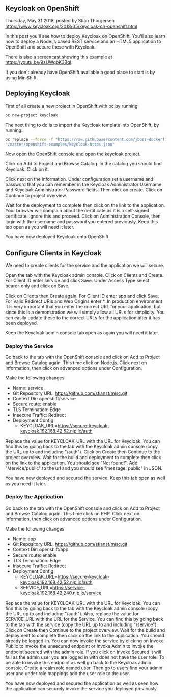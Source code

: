 Keycloak on OpenShift
---------------------
Thursday, May 31 2018, posted by Stian Thorgersen
https://www.keycloak.org/2018/05/keycloak-on-openshift.html

In this post you'll see how to deploy Keycloak on OpenShift. You'll also learn how to deploy a Node.js based REST service and an HTML5 application to OpenShift and secure these with Keycloak.

There is also a screencast showing this example at https://youtu.be/9zUWqbK3BqI.

If you don't already have OpenShift available a good place to start is by using MiniShift.

## Deploying Keycloak
First of all create a new project in OpenShift with oc by running:

    oc new-project keycloak

The next thing to do is to import the Keycloak template into OpenShift, by running:

```bash
oc replace --force -f "https://raw.githubusercontent.com/jboss-dockerfiles/keycloak"\
"/master/openshift-examples/keycloak-https.json"
```

Now open the OpenShift console and open the keycloak project.

Click on Add to Project and Browse Catalog. In the catalog you should find Keycloak. Click on it.

Click next on the information. Under configuration set a username and password that you can remember in the Keycloak Administrator Username and Keycloak Administrator Password fields. Then click on create. Click on Continue to project overview.

Wait for the deployment to complete then click on the link to the application. Your browser will complain about the certificate as it is a self-signed certificate. Ignore this and proceed. Click on Administration Console, then login with the username and password you entered previously. Keep this tab open as you will need it later.

You have now deployed Keycloak onto OpenShift.

## Configure Clients in Keycloak
We need to create clients for the service and the application we will secure.

Open the tab with the Keycloak admin console. Click on Clients and Create. For Client ID enter service and click Save. Under Access Type select bearer-only and click on Save.

Click on Clients then Create again. For Client ID enter app and click Save. For Valid Redirect URIs and Web Origins enter *. In production environment it is very important that you enter the correct URL for your application, but since this is a demonstration we will simply allow all URLs for simplicity. You can easily update these to the correct URLs for the application after it has been deployed.

Keep the Keycloak admin console tab open as again you will need it later.

### Deploy the Service
Go back to the tab with the OpenShift console and click on Add to Project and Browse Catalog again. This time click on Node.js. Click next on Information, then click on advanced options under Configuration.

Make the following changes:

- Name: service
- Git Repository URL: https://github.com/stianst/misc.git
- Context Dir: openshift/service
- Secure route: enable
- TLS Termination: Edge
- Insecure Traffic: Redirect
- Deployment Config
  * KEYCLOAK_URL=https://secure-keycloak-keycloak.192.168.42.52.nip.io/auth

Replace the value for KEYCLOAK_URL with the URL for Keycloak. You can find this by going back to the tab with the Keycloak admin console (copy the URL up to and including "/auth").
Click on Create then Continue to the project overview. Wait for the build and deployment to complete then click on the link to the application. You should see "Not found!". Add "/service/public" to the url and you should see "message: public" in JSON.

You have now deployed and secured the service. Keep this tab open as well as you need it later.

### Deploy the Application
Go back to the tab with the OpenShift console and click on Add to Project and Browse Catalog again. This time click on PHP. Click next on Information, then click on advanced options under Configuration.

Make the following changes:

- Name: app
- Git Repository URL: https://github.com/stianst/misc.git
- Context Dir: openshift/app
- Secure route: enable
- TLS Termination: Edge
- Insecure Traffic: Redirect
- Deployment Config
  * KEYCLOAK_URL=https://secure-keycloak-keycloak.192.168.42.52.nip.io/auth
  * SERVICE_URL=https://service-keycloak.192.168.42.240.nip.io/service

Replace the value for KEYCLOAK_URL with the URL for Keycloak. You can find this by going back to the tab with the Keycloak admin console (copy the URL up to and including "/auth"). Also, replace the value for SERVICE_URL with the URL for the Service. You can find this by going back to the tab with the service (copy the URL up to and including "/service").
Click on Create then Continue to the project overview. Wait for the build and deployment to complete then click on the link to the application. You should already be logged-in. You can now invoke the service by clicking on Invoke Public to invoke the unsecured endpoint or Invoke Admin to invoke the endpoint secured with the admin role. If you click on Invoke Secured it will fail as the admin user you are logged in with does not have the user role. To be able to invoke this endpoint as well go back to the Keycloak admin console. Create a realm role named user. Then go to users find your admin user and under role mappings add the user role to the user.

You have now deployed and secured the application as well as seen how the application can securely invoke the service you deployed previously.
